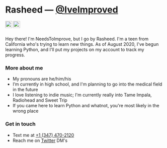 # Rasheed — [@IveImproved](https://www.twitter.com/IveImproved)
<a href="https://twitter.com/IveImproved">
  <img align="left" width="22px" src="https://cdn.jsdelivr.net/npm/simple-icons@v3/icons/twitter.svg" />
</a>
<a href="https://github.com/NeedsToImprove">
  <img align="left" alt="Rasheed's Github" width="22px" src="https://cdn.jsdelivr.net/npm/simple-icons@v3/icons/github.svg" />
</a>
<br/><br/>

Hey there! I'm NeedsToImprove, but I go by Rasheed. I'm a teen from California who's trying to learn new things. As of August 2020, I've begun learning Python, and I'll put my projects on my account to track my progress. 

### **More about me**
* My pronouns are he/him/his 
* I’m currently in high school, and I'm planning to go into the medical field in the future
* I love listening to indie music; I'm currently really into Tame Impala, Radiohead and Sweet Trip
* If you came here to learn Python and whatnot, you're most likely in the wrong place

### Get in touch
* Text me at [+1 (347) 470-2120](tel:13474702120)
* Reach me on [Twitter](https://www.twitter.com/IveImproved) DM's
